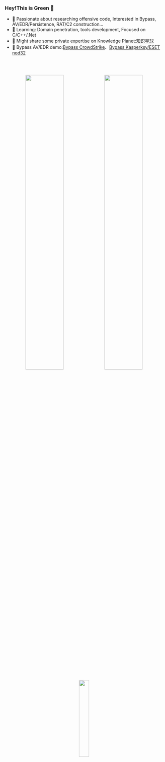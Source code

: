 


### Hey!This is Green 👋

- 🔭 Passionate about researching offensive code, Interested in Bypass, AV/EDR/Persistence, RAT/C2 construction...
- 🌱 Learning: Domain penetration, tools development, Focused on C/C++/.Net
- 👯 Might share some private expertise on Knowledge Planet:[知识星球](https://t.zsxq.com/14oJc76y0)
- 🤔 Bypass AV/EDR demo:[Bypass CrowdStrike](https://www.bilibili.com/video/BV1bQ4y147RS/?spm_id_from=333.999.0.0)、[Bypass Kasperksy/ESET nod32](https://www.bilibili.com/video/BV1CP4y1i7DU/?spm_id_from=333.788.recommend_more_video.2)

</br></br>
<p align="center">
  <img width="49%" src="https://github-stats-alpha.vercel.app/api?username=INotGreen&cc=1a1b27&tc=38bdae&ic=bf91f3&bc=ffff"  />
  <img width="49%" src="https://github-readme-streak-stats.herokuapp.com/?user=INotGreen"  />
</p>
<p align="center">
  <img width="25%" src="https://profile-counter.glitch.me/INotGreen/count.svg"  />
</p>



